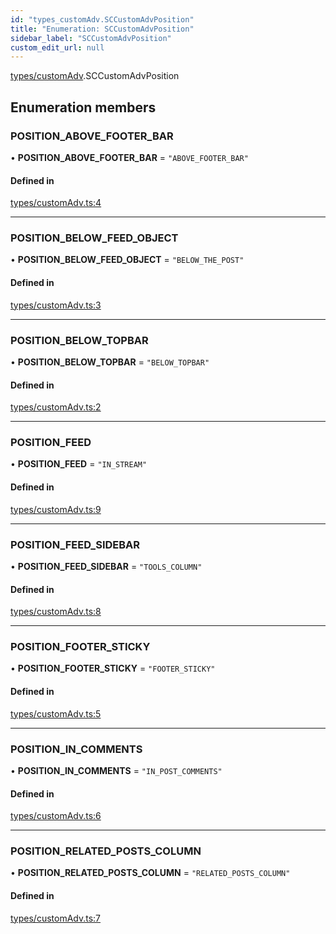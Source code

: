 ```yaml
---
id: "types_customAdv.SCCustomAdvPosition"
title: "Enumeration: SCCustomAdvPosition"
sidebar_label: "SCCustomAdvPosition"
custom_edit_url: null
---
```


[types/customAdv](../modules/types_customAdv).SCCustomAdvPosition

## Enumeration members

### POSITION\_ABOVE\_FOOTER\_BAR

• **POSITION\_ABOVE\_FOOTER\_BAR** = `"ABOVE_FOOTER_BAR"`

#### Defined in

[types/customAdv.ts:4](https://github.com/selfcommunity/community-ui/blob/009afd8/packages/sc-core/src/types/customAdv.ts#L4)

___

### POSITION\_BELOW\_FEED\_OBJECT

• **POSITION\_BELOW\_FEED\_OBJECT** = `"BELOW_THE_POST"`

#### Defined in

[types/customAdv.ts:3](https://github.com/selfcommunity/community-ui/blob/009afd8/packages/sc-core/src/types/customAdv.ts#L3)

___

### POSITION\_BELOW\_TOPBAR

• **POSITION\_BELOW\_TOPBAR** = `"BELOW_TOPBAR"`

#### Defined in

[types/customAdv.ts:2](https://github.com/selfcommunity/community-ui/blob/009afd8/packages/sc-core/src/types/customAdv.ts#L2)

___

### POSITION\_FEED

• **POSITION\_FEED** = `"IN_STREAM"`

#### Defined in

[types/customAdv.ts:9](https://github.com/selfcommunity/community-ui/blob/009afd8/packages/sc-core/src/types/customAdv.ts#L9)

___

### POSITION\_FEED\_SIDEBAR

• **POSITION\_FEED\_SIDEBAR** = `"TOOLS_COLUMN"`

#### Defined in

[types/customAdv.ts:8](https://github.com/selfcommunity/community-ui/blob/009afd8/packages/sc-core/src/types/customAdv.ts#L8)

___

### POSITION\_FOOTER\_STICKY

• **POSITION\_FOOTER\_STICKY** = `"FOOTER_STICKY"`

#### Defined in

[types/customAdv.ts:5](https://github.com/selfcommunity/community-ui/blob/009afd8/packages/sc-core/src/types/customAdv.ts#L5)

___

### POSITION\_IN\_COMMENTS

• **POSITION\_IN\_COMMENTS** = `"IN_POST_COMMENTS"`

#### Defined in

[types/customAdv.ts:6](https://github.com/selfcommunity/community-ui/blob/009afd8/packages/sc-core/src/types/customAdv.ts#L6)

___

### POSITION\_RELATED\_POSTS\_COLUMN

• **POSITION\_RELATED\_POSTS\_COLUMN** = `"RELATED_POSTS_COLUMN"`

#### Defined in

[types/customAdv.ts:7](https://github.com/selfcommunity/community-ui/blob/009afd8/packages/sc-core/src/types/customAdv.ts#L7)
